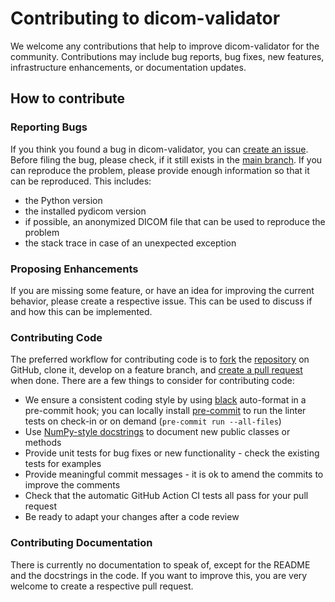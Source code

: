 # Contributing to dicom-validator

We welcome any contributions that help to improve dicom-validator for the community.
Contributions may include bug reports, bug fixes, new features, infrastructure enhancements, or
documentation updates.

## How to contribute

### Reporting Bugs

If you think you found a bug in dicom-validator, you can [create an issue](https://help.github.com/articles/creating-an-issue/).
Before filing the bug, please check, if it still exists in the [main branch](https://github.com/pydicom/dicom-validator).
If you can reproduce the problem, please provide enough information so that it can be reproduced.
This includes:
  * the Python version
  * the installed pydicom version
  * if possible, an anonymized DICOM file that can be used to reproduce the problem
  * the stack trace in case of an unexpected exception

### Proposing Enhancements

If you are missing some feature, or have an idea for improving the current behavior,
please create a respective issue. This can be used to discuss if and how this can be implemented.

### Contributing Code

The preferred workflow for contributing code is to
[fork](https://help.github.com/articles/fork-a-repo/) the [repository](https://github.com/pydicom/dicom-validator)
on GitHub, clone it, develop on a feature branch, and
[create a pull request](https://help.github.com/articles/creating-a-pull-request-from-a-fork) when done.
There are a few things to consider for contributing code:
  * We ensure a consistent coding style by using [black](https://pypi.org/project/black/) auto-format in a
    pre-commit hook; you can locally install
    [pre-commit](https://pypi.org/project/pre-commit/) to run the linter
    tests on check-in or on demand (`pre-commit run --all-files`)
  * Use [NumPy-style docstrings](https://numpydoc.readthedocs.io/en/latest/format.html) to document new public classes or methods
  * Provide unit tests for bug fixes or new functionality - check the existing tests for examples
  * Provide meaningful commit messages - it is ok to amend the commits to improve the comments
  * Check that the automatic GitHub Action CI tests all pass for your pull request
  * Be ready to adapt your changes after a code review

### Contributing Documentation

There is currently no documentation to speak of, except for the README and the docstrings
in the code. If you want to improve this, you are very welcome to create a respective pull request.

